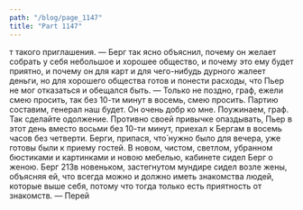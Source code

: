 ```yaml
---
path: "/blog/page_1147"
title: "Part 1147"
---
```


т такого приглашения. — Берг так ясно объяснил, почему он желает собрать у себя небольшое и хорошее общество, и почему это ему будет приятно, и почему он для карт и для чего-нибудь дурного жалеет деньги, но для хорошего общества готов и понести расходы, что Пьер не мог отказаться и обещался быть.
— Только не поздно, граф, ежели смею просить, так без 10-ти минут в восемь, смею просить. Партию составим, генерал наш будет. Он очень добр ко мне. Поужинаем, граф. Так сделайте одолжение.
Противно своей привычке опаздывать, Пьер в этот день вместо восьми без 10-ти минут, приехал к Бергам в восемь часов без четверти.
Берги, припася, что́ нужно было для вечера, уже готовы были к приему гостей.
В новом, чистом, светлом, убранном бюстиками и картинками и новою мебелью, кабинете сидел Берг о женою. Берг 213в новеньком, застегнутом мундире сидел возле жены, объясняя ей, что всегда можно и должно иметь знакомства людей, которые выше себя, потому что тогда только есть приятность от знакомств.
— Перей

